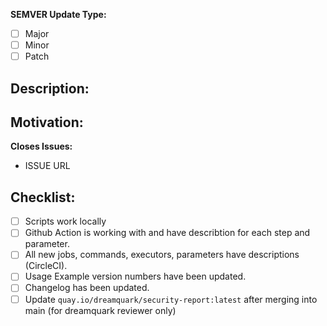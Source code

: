 
**SEMVER Update Type:**
- [ ] Major
- [ ] Minor
- [ ] Patch

## Description:

<!---
  Describe your changes in detail, preferably in an imperative mood,
  i.e., "add `commandA` to `jobB`"
 -->

## Motivation:

<!---
  Share any open issues this PR references or otherwise describe the motivation to submit this pull request.
 -->

 **Closes Issues:**
-  ISSUE URL

## Checklist:

<!--
	Thank you for contributing to CircleCI Orbs!
	before submitting your a request, please go through the following
	items and place an x in the [ ] if they have been completed
-->
- [ ] Scripts work locally
- [ ] Github Action is working with and have describtion for each step and parameter.
- [ ] All new jobs, commands, executors, parameters have descriptions (CircleCI).
- [ ] Usage Example version numbers have been updated.
- [ ] Changelog has been updated.
- [ ] Update `quay.io/dreamquark/security-report:latest` after merging into main (for dreamquark reviewer only)